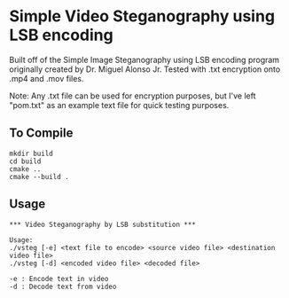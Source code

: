 # Simple Video Steganography using LSB encoding

Built off of the Simple Image Steganography using LSB encoding program originally created by Dr. Miguel Alonso Jr. Tested with .txt encryption onto .mp4 and .mov files.

Note: Any .txt file can be used for encryption purposes, but I've left "pom.txt" as an example text file for quick testing purposes.

## To Compile

~~~~
mkdir build
cd build
cmake ..
cmake --build .
~~~~

## Usage

~~~~
*** Video Steganography by LSB substitution ***

Usage:  
./vsteg [-e] <text file to encode> <source video file> <destination video file>
./vsteg [-d] <encoded video file> <decoded file>

-e : Encode text in video
-d : Decode text from video
~~~~
